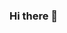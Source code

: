 ### Hi there 👋

<!--
**MuKimLong/MuKimLong** is a ✨ _special_ ✨ repository because its `README.md` (this file) appears on your GitHub profile.

AI / Data Scientist


I can troubleshoot in an end-to-end data science cycle. 

This means I can take data problems from initial problem definition, through data processing, analysis leading to meaningful insights, dashboard creation, Machine Learning and Artificial Intelligence model training, up to deployment and presentation of results and translation into a product. 

I use my knowledge and skills in **Python** and its libraries, **SQL**, **Tableau** and **AWS technologies** to work on these processes. 

I have had a long and strong education including classes such as **NLP**, **Deep Learning**, **Machine Learning**, **SQL**, **Python**, **Tableau**, **Git**, **Agile Methodogies**, **Linux**, among others. I believe I have built a solid theoretical foundation. In addition, since the first days of my adventure, I have embarked on many projects in various branches of my field to increase my competence. And I continue my process with appetite. 

I wanted to present the work I have done so far by classifying a few repostroies as follows. 

The first one contains my study notes and projects in the first year of my career in this field. I'm calling it 'First Attempt' for familiarity's sake. In it you will find things like;

- More than 20 big and small projects and very valuable study notebooks. These notebooks are organized topic by topic and contain the notes I took and links to the related topics.
-These are covering areas such as Machine Learning, Deep Learning, Natural Language Processing, Data Analysis, and Data Visualization with Python, as well as SQL, Tableau, and their subdomains.
-To be more specific, within this repository, you'll find a variety of Python libraries, ML models, approaches, and studies on deploying them.
Link; 

**E-Commerce Projects**:

I established the second repository to house Machine Learning and AI projects tailored for the benefit of e-commerce companies. These projects encompass a spectrum of topics, including 
Recommendation System Improvement, 
Customer Churn Prediction, 
Price Optimization, 
Inventory Management, 
Natural Language Processing (NLP) for Customer Feedback, 
Image Recognition for Visual Search, 
Shopping Cart Abandonment Analysis, 
Fraud Detection, 
A/B Testing, and Conversion Rate Optimization, 
as well as Customer Segmentation.
In these project endeavors, I endeavored to tackle problems from diverse perspectives. More comprehensive explanations can be found within the project sections in the repository. As an illustration, the Recommendation System Enhancement project incorporates Book, Movie, and Article Recommendation sub-projects. Within these, I focused on enhancing diversity through various scenarios such as Cold Start Recommendation, Real-time Recommendation, Diversity, and Serendipity Enhancement.
Link;

**Computer Vision Projects**:

I really enjoy working on computer vision things. Although it was not included in the official training I received, I devoted time to this field and worked on it. I would really enjoy delving deeper into Computer Vision.
I have compiled a few studies I have done on this subject in this repository.
First of all, I would like to introduce a classic CNN classification project. Because this is a Pneumonia Detection model that I made for a doctor friend in Chile, which gave me great pleasure. You can also find the Streamlit codes I used to deploy this project. At the same time, I will also put the Lung Cancer Detection and Detection of Sick Leaves projects, which I also classified as CNN, in the same folder.
In addition, the Real-Time Vehicle Tracking AI application I made using NVIDIA's DeepStream and TAO Toolkit,
Sign Language Action Detection,
Lip Read,
Face Detection,
Pose Estimation,
Volume Control with Fingers,
Face Mash projects will also be included in this repository.

It will give me pleasure to deepen in any area of my field. Please do not hesitate to contact me for anything you think will benefit each other, the company, humanity or the universe
muhammet.uzn@gmail.com
